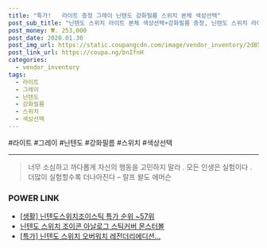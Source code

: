 ```yaml
--- 
title: "특가!   라이트 증정 그레이 닌텐도 강화필름 스위치 본체 색상선택" 
post_sub_title: "닌텐도 스위치 라이트 본체 색상선택+강화필름 증정, 닌텐도 스위치 라이트 본체 그레이+강화필름 증정" 
post_money: ₩. 253,000 
post_date: 2020.01.30 
post_img_url: https://static.coupangcdn.com/image/vendor_inventory/2d85/48610cb7a349ef85aa4d2329415fb70a39de8b7142a01529a4e8fda86703.jpg 
post_link_url: https://coupa.ng/bnIfnH 
categories: 
  - vendor_inventory 
tags: 
  - 라이트 
  - 그레이 
  - 닌텐도 
  - 강화필름 
  - 스위치 
  - 색상선택 
--- 
```

  #라이트 #그레이 #닌텐도 #강화필름 #스위치 #색상선택 
<hr> 

> 너무 소심하고 까다롭게 자신의 행동을 고민하지 말라 . 모든 인생은 실험이다 . 더많이 실험할수록 더나아진다  – 랄프 왈도 에머슨 


### POWER LINK

* <a href="https://blog.naver.com/sakai111/221785352796" target="_blank"> [생활] 닌텐도스위치조이스틱 특가 순위 ~57위</a>
* <a href="https://blog.naver.com/fasyy4321/221785456361" target="_blank">닌텐도 스위치 조이콘 아날로그 스틱커버 몬스터볼</a>
* <a href="https://blog.naver.com/sakai111/221789796224" target="_blank">[특가] 닌텐도 스위치 오버워치 레전더리에디션...</a>
